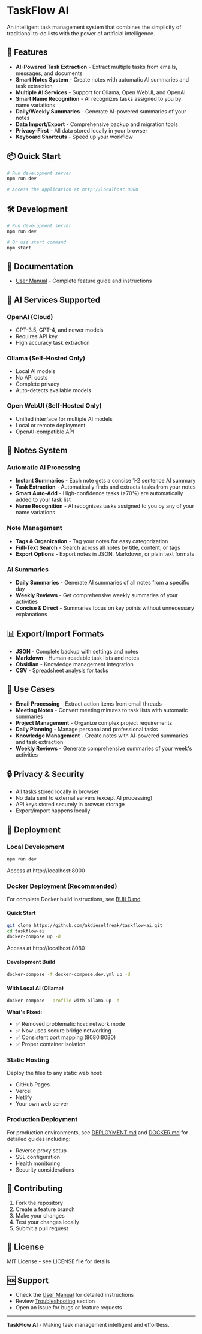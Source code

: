 # TaskFlow AI

An intelligent task management system that combines the simplicity of traditional to-do lists with the power of artificial intelligence.

## 🚀 Features

- **AI-Powered Task Extraction** - Extract multiple tasks from emails, messages, and documents
- **Smart Notes System** - Create notes with automatic AI summaries and task extraction
- **Multiple AI Services** - Support for Ollama, Open WebUI, and OpenAI
- **Smart Name Recognition** - AI recognizes tasks assigned to you by name variations
- **Daily/Weekly Summaries** - Generate AI-powered summaries of your notes
- **Data Import/Export** - Comprehensive backup and migration tools
- **Privacy-First** - All data stored locally in your browser
- **Keyboard Shortcuts** - Speed up your workflow

## 📦 Quick Start

```bash
# Run development server
npm run dev

# Access the application at http://localhost:8000
```

## 🛠️ Development

```bash
# Run development server
npm run dev

# Or use start command
npm start
```

## 📖 Documentation

- [User Manual](manual.html) - Complete feature guide and instructions

## 🔧 AI Services Supported

### OpenAI (Cloud)
- GPT-3.5, GPT-4, and newer models
- Requires API key
- High accuracy task extraction

### Ollama (Self-Hosted Only)
- Local AI models
- No API costs
- Complete privacy
- Auto-detects available models

### Open WebUI (Self-Hosted Only)
- Unified interface for multiple AI models
- Local or remote deployment
- OpenAI-compatible API

## 📝 Notes System

### Automatic AI Processing
- **Instant Summaries** - Each note gets a concise 1-2 sentence AI summary
- **Task Extraction** - Automatically finds and extracts tasks from your notes
- **Smart Auto-Add** - High-confidence tasks (>70%) are automatically added to your task list
- **Name Recognition** - AI recognizes tasks assigned to you by any of your name variations

### Note Management
- **Tags & Organization** - Tag your notes for easy categorization
- **Full-Text Search** - Search across all notes by title, content, or tags
- **Export Options** - Export notes in JSON, Markdown, or plain text formats

### AI Summaries
- **Daily Summaries** - Generate AI summaries of all notes from a specific day
- **Weekly Reviews** - Get comprehensive weekly summaries of your activities
- **Concise & Direct** - Summaries focus on key points without unnecessary explanations

## 📊 Export/Import Formats

- **JSON** - Complete backup with settings and notes
- **Markdown** - Human-readable task lists and notes
- **Obsidian** - Knowledge management integration
- **CSV** - Spreadsheet analysis for tasks

## 🎯 Use Cases

- **Email Processing** - Extract action items from email threads
- **Meeting Notes** - Convert meeting minutes to task lists with automatic summaries
- **Project Management** - Organize complex project requirements
- **Daily Planning** - Manage personal and professional tasks
- **Knowledge Management** - Create notes with AI-powered summaries and task extraction
- **Weekly Reviews** - Generate comprehensive summaries of your week's activities

## 🔒 Privacy & Security

- All tasks stored locally in browser
- No data sent to external servers (except AI processing)
- API keys stored securely in browser storage
- Export/import happens locally

## 🚀 Deployment

### Local Development

```bash
npm run dev
```
Access at http://localhost:8000

### Docker Deployment (Recommended)

For complete Docker build instructions, see [BUILD.md](BUILD.md)

#### Quick Start
```bash
git clone https://github.com/akdieselfreak/taskflow-ai.git
cd taskflow-ai
docker-compose up -d
```
Access at http://localhost:8080

#### Development Build
```bash
docker-compose -f docker-compose.dev.yml up -d
```

#### With Local AI (Ollama)
```bash
docker-compose --profile with-ollama up -d
```

**What's Fixed:**
- ✅ Removed problematic `host` network mode
- ✅ Now uses secure bridge networking
- ✅ Consistent port mapping (8080:8080)
- ✅ Proper container isolation

### Static Hosting
Deploy the files to any static web host:
- GitHub Pages
- Vercel
- Netlify
- Your own web server

### Production Deployment
For production environments, see [DEPLOYMENT.md](DEPLOYMENT.md) and [DOCKER.md](DOCKER.md) for detailed guides including:
- Reverse proxy setup
- SSL configuration
- Health monitoring
- Security considerations

## 🤝 Contributing

1. Fork the repository
2. Create a feature branch
3. Make your changes
4. Test your changes locally
5. Submit a pull request

## 📝 License

MIT License - see LICENSE file for details

## 🆘 Support

- Check the [User Manual](manual.html) for detailed instructions
- Review [Troubleshooting](manual.html#troubleshooting) section
- Open an issue for bugs or feature requests

---

**TaskFlow AI** - Making task management intelligent and effortless.
